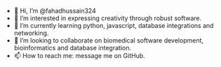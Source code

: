 - 👋 Hi, I’m @fahadhussain324
- 👀 I’m interested in expressing creativity through robust software.
- 🌱 I’m currently learning python, javascript, database integrations and networking.
- 💞️ I’m looking to collaborate on biomedical software development, bioinformatics and database integration.
- 📫 How to reach me: message me on GitHub.

<!---
fahadhussain324/fahadhussain324 is a ✨ special ✨ repository because its `README.md` (this file) appears on your GitHub profile.
You can click the Preview link to take a look at your changes.
--->
